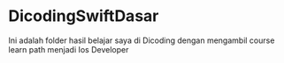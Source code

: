 # DicodingSwiftDasar

Ini adalah folder hasil belajar saya di Dicoding dengan mengambil course learn path menjadi Ios Developer
